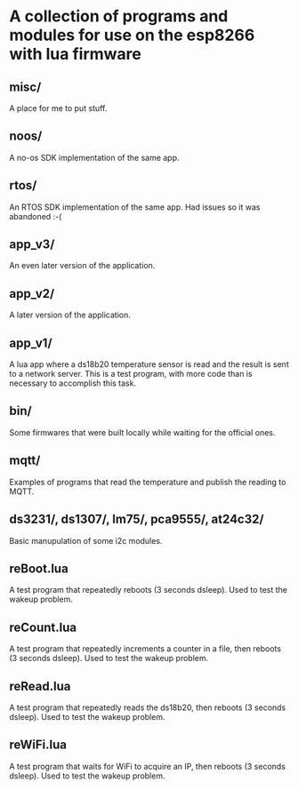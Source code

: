 A collection of programs and modules for use on the esp8266 with lua firmware
======

misc/
-----

A place for me to put stuff.

noos/
-----

A no-os SDK implementation of the same app.

rtos/
-----

An RTOS SDK implementation of the same app. Had issues so it was abandoned :-(

app_v3/
------

An even later version of the application.

app_v2/
------

A later version of the application.

app_v1/
------

A lua app where a ds18b20 temperature sensor is read and the result is sent to a network server.
This is a test program, with more code than is necessary to accomplish this task.

bin/
----

Some firmwares that were built locally while waiting for the official ones.

mqtt/
--------

Examples of programs that read the temperature and publish the reading to MQTT.

ds3231/, ds1307/, lm75/, pca9555/, at24c32/
-------

Basic manupulation of some i2c modules.

reBoot.lua
----------

A test program that repeatedly reboots (3 seconds dsleep). Used to test the wakeup problem.

reCount.lua
-----------

A test program that repeatedly increments a counter in a file, then reboots (3 seconds dsleep). Used to test the wakeup problem.

reRead.lua
----------

A test program that repeatedly reads the ds18b20, then reboots (3 seconds dsleep). Used to test the wakeup problem.

reWiFi.lua
----------

A test program that waits for WiFi to acquire an IP, then reboots (3 seconds dsleep). Used to test the wakeup problem.
